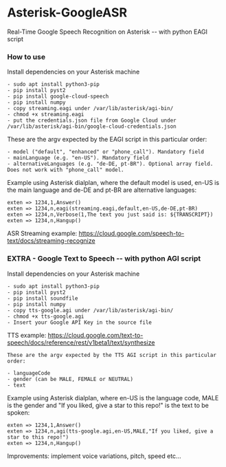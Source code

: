 # Asterisk-GoogleASR
Real-Time Google Speech Recognition on Asterisk -- with python EAGI script

### How to use

Install dependencies on your Asterisk machine

```
- sudo apt install python3-pip
- pip install pyst2
- pip install google-cloud-speech
- pip install numpy
- copy streaming.eagi under /var/lib/asterisk/agi-bin/ 
- chmod +x streaming.eagi
- put the credentials.json file from Google Cloud under /var/lib/asterisk/agi-bin/google-cloud-credentials.json
```

These are the argv expected by the EAGI script in this particular order:

```
- model ("default", "enhanced" or "phone_call"). Mandatory field
- mainLanguage (e.g. "en-US"). Mandatory field
- alternativeLanguages (e.g. "de-DE, pt-BR"). Optional array field. Does not work with "phone_call" model.
```

Example using Asterisk dialplan, where the default model is used, en-US is the main language and de-DE and pt-BR are alternative languages:

```
exten => 1234,1,Answer()   
exten => 1234,n,eagi(streaming.eagi,default,en-US,de-DE,pt-BR)   
exten => 1234,n,Verbose(1,The text you just said is: ${TRANSCRIPT})   
exten => 1234,n,Hangup()   

```

ASR Streaming example: https://cloud.google.com/speech-to-text/docs/streaming-recognize 


### EXTRA - Google Text to Speech -- with python AGI script


Install dependencies on your Asterisk machine

```
- sudo apt install python3-pip
- pip install pyst2
- pip install soundfile
- pip install numpy
- copy tts-google.agi under /var/lib/asterisk/agi-bin/ 
- chmod +x tts-google.agi 
- Insert your Google API Key in the source file
```

TTS example: https://cloud.google.com/text-to-speech/docs/reference/rest/v1beta1/text/synthesize

```
These are the argv expected by the TTS AGI script in this particular order:

- languageCode
- gender (can be MALE, FEMALE or NEUTRAL)
- text
```

Example using Asterisk dialplan, where en-US is the language code, MALE is the gender and "If you liked, give a star to this repo!" is the text to be spoken:

```
exten => 1234,1,Answer()   
exten => 1234,n,agi(tts-google.agi,en-US,MALE,"If you liked, give a star to this repo!")   
exten => 1234,n,Hangup()   

```

Improvements: implement voice variations, pitch, speed etc...